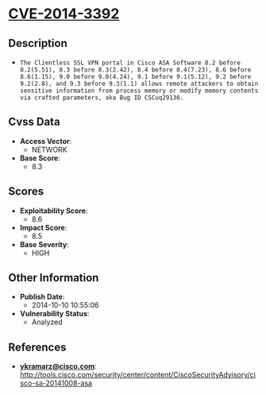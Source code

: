 
# [CVE-2014-3392](https://cve.mitre.org/cgi-bin/cvename.cgi?name=CVE-2014-3392)

## Description

- `The Clientless SSL VPN portal in Cisco ASA Software 8.2 before 8.2(5.51), 8.3 before 8.3(2.42), 8.4 before 8.4(7.23), 8.6 before 8.6(1.15), 9.0 before 9.0(4.24), 9.1 before 9.1(5.12), 9.2 before 9.2(2.8), and 9.3 before 9.3(1.1) allows remote attackers to obtain sensitive information from process memory or modify memory contents via crafted parameters, aka Bug ID CSCuq29136.`

## Cvss Data

- **Access Vector**:
  - NETWORK
- **Base Score**:
  - 8.3

## Scores

- **Exploitability Score**:
  - 8.6
- **Impact Score**:
  - 8.5
- **Base Severity**:
  - HIGH

## Other Information

- **Publish Date**:
  - 2014-10-10 10:55:06
- **Vulnerability Status**:
  - Analyzed

## References

- **ykramarz@cisco.com**: http://tools.cisco.com/security/center/content/CiscoSecurityAdvisory/cisco-sa-20141008-asa
